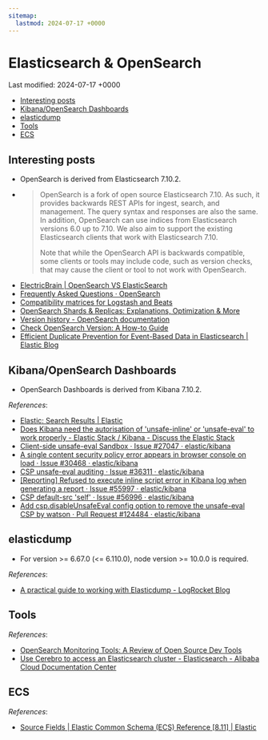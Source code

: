 ```yaml
---
sitemap:
  lastmod: 2024-07-17 +0000
---
```


# Elasticsearch & OpenSearch

Last modified: 2024-07-17 +0000

- [Interesting posts](#interesting-posts)
- [Kibana/OpenSearch Dashboards](#kibanaopensearch-dashboards)
- [elasticdump](#elasticdump)
- [Tools](#tools)
- [ECS](#ecs)

## Interesting posts

- OpenSearch is derived from Elasticsearch 7.10.2.
- > OpenSearch is a fork of open source Elasticsearch 7.10. As such, it provides backwards REST APIs for ingest, search, and management. The query syntax and responses are also the same. In addition, OpenSearch can use indices from Elasticsearch versions 6.0 up to 7.10. We also aim to support the existing Elasticsearch clients that work with Elasticsearch 7.10.
  >
  > Note that while the OpenSearch API is backwards compatible, some clients or tools may include code, such as version checks, that may cause the client or tool to not work with OpenSearch.
- [ElectricBrain \| OpenSearch VS ElasticSearch](https://www.electricbrain.com.au/pages/analytics/opensearch-vs-elasticsearch.php)
- [Frequently Asked Questions · OpenSearch](https://opensearch.org/faq/)
- [Compatibility matrices for Logstash and Beats](https://opensearch.org/docs/latest/tools/#compatibility-matrices)
- [OpenSearch Shards & Replicas: Explanations, Optimization & More](https://opster.com/blogs/opensearch-shards-and-replicas/)
- [Version history - OpenSearch documentation](https://opensearch.org/docs/2.11/version-history/)
- [Check OpenSearch Version: A How-to Guide](https://opster.com/guides/opensearch/opensearch-operations/checking-opensearch-version/)
- [Efficient Duplicate Prevention for Event-Based Data in Elasticsearch \| Elastic Blog](https://www.elastic.co/blog/efficient-duplicate-prevention-for-event-based-data-in-elasticsearch)

## Kibana/OpenSearch Dashboards

- OpenSearch Dashboards is derived from Kibana 7.10.2.

*References*:

- [Elastic: Search Results \| Elastic](https://www.elastic.co/search?q=unsafe-eval&size=n_20_n&filters%5B0%5D%5Bfield%5D=product_name&filters%5B0%5D%5Bvalues%5D%5B0%5D=Kibana&filters%5B0%5D%5Btype%5D=all&filters%5B1%5D%5Bfield%5D=website_area&filters%5B1%5D%5Bvalues%5D%5B0%5D=documentation&filters%5B1%5D%5Btype%5D=all&sort-field=%2C%20&sort-direction=)
- [Does Kibana need the autorisation of 'unsafe-inline' or 'unsafe-eval' to work properly - Elastic Stack / Kibana - Discuss the Elastic Stack](https://discuss.elastic.co/t/does-kibana-need-the-autorisation-of-unsafe-inline-or-unsafe-eval-to-work-properly/234390)
- [Client-side unsafe-eval Sandbox · Issue #27047 · elastic/kibana](https://github.com/elastic/kibana/issues/27047)
- [A single content security policy error appears in browser console on load · Issue #30468 · elastic/kibana](https://github.com/elastic/kibana/issues/30468)
- [CSP unsafe-eval auditing · Issue #36311 · elastic/kibana](https://github.com/elastic/kibana/issues/36311)
- [\[Reporting\] Refused to execute inline script error in Kibana log when generating a report · Issue #55997 · elastic/kibana](https://github.com/elastic/kibana/issues/55997)
- [CSP default-src 'self' · Issue #56996 · elastic/kibana](https://github.com/elastic/kibana/issues/56996)
- [Add csp.disableUnsafeEval config option to remove the unsafe-eval CSP by watson · Pull Request #124484 · elastic/kibana](https://github.com/elastic/kibana/pull/124484)

## elasticdump

- For version >= 6.67.0 (<= 6.110.0), node version >= 10.0.0 is required.

*References*:

- [A practical guide to working with Elasticdump - LogRocket Blog](https://blog.logrocket.com/a-practical-guide-to-working-with-elasticdump/)

## Tools

*References*:

- [OpenSearch Monitoring Tools: A Review of Open Source Dev Tools](https://opster.com/blogs/opensearch-monitoring-tools/)
- [Use Cerebro to access an Elasticsearch cluster - Elasticsearch - Alibaba Cloud Documentation Center](https://www.alibabacloud.com/help/en/es/use-cases/use-cerebro-to-access-an-elasticsearch-cluster)

## ECS

*References*:

- [Source Fields \| Elastic Common Schema (ECS) Reference [8.11] \| Elastic](https://www.elastic.co/guide/en/ecs/current/ecs-source.html)

